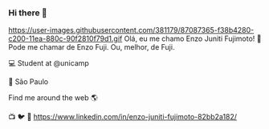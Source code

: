 ### Hi there 👋
https://user-images.githubusercontent.com/381179/87087365-f38b4280-c200-11ea-880c-90f2810f79d1.gif 
Olá, eu me chamo Enzo Juniti Fujimoto! 👋
<br> Pode me chamar de Enzo Fuji. Ou, melhor, de Fuji.

💻 Student at @unicamp 


🏡 São Paulo 

Find me around the web 🌎

📺 
🐦 
💼 https://www.linkedin.com/in/enzo-juniti-fujimoto-82bb2a182/
